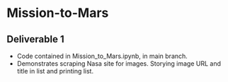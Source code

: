 # Mission-to-Mars

## Deliverable 1
* Code contained in Mission_to_Mars.ipynb, in main branch.
* Demonstrates scraping Nasa site for images. Storying image URL and title in list and printing list.
